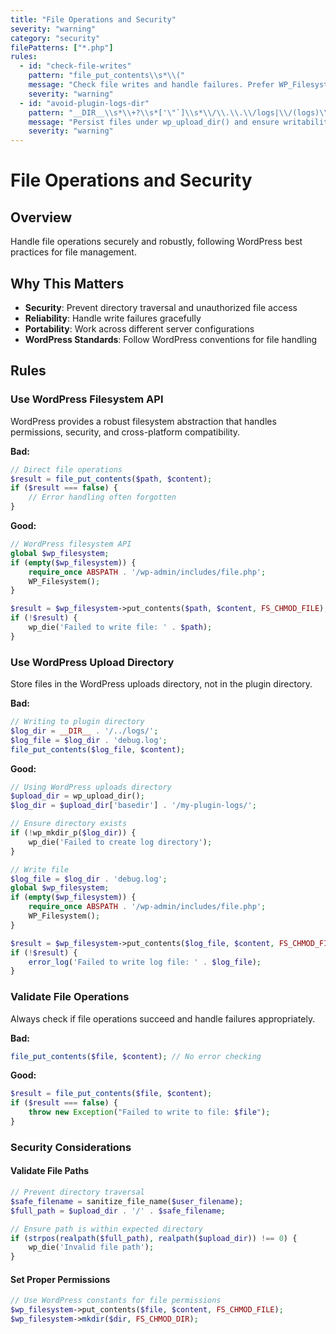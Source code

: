 ```yaml
---
title: "File Operations and Security"
severity: "warning"
category: "security"
filePatterns: ["*.php"]
rules:
  - id: "check-file-writes"
    pattern: "file_put_contents\\s*\\("
    message: "Check file writes and handle failures. Prefer WP_Filesystem or validate directory writability before file_put_contents."
    severity: "warning"
  - id: "avoid-plugin-logs-dir"
    pattern: "__DIR__\\s*\\+?\\s*['\"`]\\s*\\/\\.\\.\\/logs|\\/(logs)\\b"
    message: "Persist files under wp_upload_dir() and ensure writability rather than writing inside the plugin directory."
    severity: "warning"
---
```


# File Operations and Security

## Overview
Handle file operations securely and robustly, following WordPress best practices for file management.

## Why This Matters
- **Security**: Prevent directory traversal and unauthorized file access
- **Reliability**: Handle write failures gracefully
- **Portability**: Work across different server configurations
- **WordPress Standards**: Follow WordPress conventions for file handling

## Rules

### Use WordPress Filesystem API
WordPress provides a robust filesystem abstraction that handles permissions, security, and cross-platform compatibility.

**Bad:**
```php
// Direct file operations
$result = file_put_contents($path, $content);
if ($result === false) {
    // Error handling often forgotten
}
```

**Good:**
```php
// WordPress filesystem API
global $wp_filesystem;
if (empty($wp_filesystem)) {
    require_once ABSPATH . '/wp-admin/includes/file.php';
    WP_Filesystem();
}

$result = $wp_filesystem->put_contents($path, $content, FS_CHMOD_FILE);
if (!$result) {
    wp_die('Failed to write file: ' . $path);
}
```

### Use WordPress Upload Directory
Store files in the WordPress uploads directory, not in the plugin directory.

**Bad:**
```php
// Writing to plugin directory
$log_dir = __DIR__ . '/../logs/';
$log_file = $log_dir . 'debug.log';
file_put_contents($log_file, $content);
```

**Good:**
```php
// Using WordPress uploads directory
$upload_dir = wp_upload_dir();
$log_dir = $upload_dir['basedir'] . '/my-plugin-logs/';

// Ensure directory exists
if (!wp_mkdir_p($log_dir)) {
    wp_die('Failed to create log directory');
}

// Write file
$log_file = $log_dir . 'debug.log';
global $wp_filesystem;
if (empty($wp_filesystem)) {
    require_once ABSPATH . '/wp-admin/includes/file.php';
    WP_Filesystem();
}

$result = $wp_filesystem->put_contents($log_file, $content, FS_CHMOD_FILE);
if (!$result) {
    error_log('Failed to write log file: ' . $log_file);
}
```

### Validate File Operations
Always check if file operations succeed and handle failures appropriately.

**Bad:**
```php
file_put_contents($file, $content); // No error checking
```

**Good:**
```php
$result = file_put_contents($file, $content);
if ($result === false) {
    throw new Exception("Failed to write to file: $file");
}
```

### Security Considerations

#### Validate File Paths
```php
// Prevent directory traversal
$safe_filename = sanitize_file_name($user_filename);
$full_path = $upload_dir . '/' . $safe_filename;

// Ensure path is within expected directory
if (strpos(realpath($full_path), realpath($upload_dir)) !== 0) {
    wp_die('Invalid file path');
}
```

#### Set Proper Permissions
```php
// Use WordPress constants for file permissions
$wp_filesystem->put_contents($file, $content, FS_CHMOD_FILE);
$wp_filesystem->mkdir($dir, FS_CHMOD_DIR);
```
